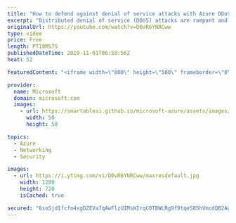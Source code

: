 ```yaml
---
title: "How to defend against denial of service attacks with Azure DDoS Protection | Azure Friday"
excerpt: "Distributed denial of service (DDoS) attacks are rampant and it's not a question of if a business will be impacted but when. Anupam Vij shows Scott Hanselman how Azure DDoS Protection Standard can protect your applications against targeted DDoS attacks and why it is critical for every business running"
originalUrl: https://youtube.com/watch?v=D0vR6YNRCww
type: video
price: Free
length: PT10M57S
publishedDateTime: 2019-11-01T06:58:56Z
heat: 52

featuredContent: "<iframe width=\"800\" height=\"500\" frameborder=\"0\" src=\"https://www.youtube.com/embed/D0vR6YNRCww\" allow=\"accelerometer; autoplay; encrypted-media; gyroscope; picture-in-picture\" allowfullscreen></iframe>"

provider:
  name: Microsoft
  domain: microsoft.com
  images:
    - url: https://smartableai.github.io/microsoft-azure/assets/images/organizations/microsoft.com-50x50.jpg
      width: 50
      height: 50

topics:
  - Azure
  - Networking
  - Security

images:
  - url: https://i.ytimg.com/vi/D0vR6YNRCww/maxresdefault.jpg
    width: 1280
    height: 720
    isCached: true

secured: "6soSjdIfcfo4xgDZEVa7qAwFlzUIMsWIrqC0TBWLRg9f9tqeS05hVmcdQB2Awdyo2o3e1fVCOHYAwfPrc8m++qMGquzd0nq6w+MEgnIQ1T3zz5HMmmqkEywuMSxvXGJhgS8WCza6MnQUPcu8+LI9kFdh208KMe5mgfKaIQIujfNosqjad4toT7E2HRGa8B81SrB2v7yn/UZ62aVYEIu2SU1tNQcI0esFnZveMCYb355/N2yei2ghhrH9+KT1ZNyXOAi/u6cocG/UwW9VwKevDBnvRMN0eZV+1LemyZp4KfECuu90+SbNQkptuvXBvbHbpvKg/f5ReTobG1KuuqxlyAYELnn/bIGac7QBlaigvhD9GjbU0/f8tjsIB7nVDqomdfRblCDZYsFTnsebSPCQet4o3u8qYZ/Xh71gd6/h954=;rBPgzCyo1hLyOhhg80uIBQ=="
---
```


